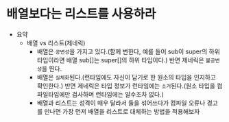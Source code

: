 # 배열보다는 리스트를 사용하라

- 요약
  - 배열 vs 리스트(제네릭)
    - 배열은 `공변성`을 가지고 있다.(함께 변한다, 예를 들어 sub이 super의 하위 타입이라면 배열 sub[]는 super[]의 하위 타입이다.) 반면 제네릭은 `불공변성`을 띈다.
    - 배열은 `실체화`된다.(런타임에도 자신이 담기로 한 원소의 타입을 인지하고 확인한다.) 반면 제네릭은 타입 정보가 런타임에는 `소거`된다.(원소 타입을 컴파일타임에만 검사하며 런타임에는 알수조차 없다.)
    - 배열과 리스트는 성격이 매우 달라서 둘을 섞어쓰다가 컴파일 오류나 경고를 만나면 가장 먼저 배열을 리스트로 대체하는 방법을 적용해보자